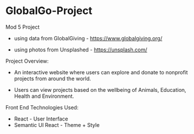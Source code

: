 # GlobalGo-Project
Mod 5 Project

- using data from GlobalGiving - https://www.globalgiving.org/

- using photos from Unsplashed - https://unsplash.com/


Project Overview:
- An interactive website where users can explore and donate to nonprofit projects from around the world.

- Users can view projects based on the wellbeing of Animals, Education, Health and Environment.

Front End Technologies Used:
- React - User Interface
- Semantic UI React - Theme + Style
